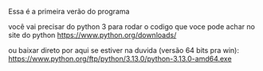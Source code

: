 Essa é a primeira verão do programa

você vai precisar do python 3 para rodar o codigo que voce pode achar no site do python
https://www.python.org/downloads/

ou baixar direto por aqui se estiver na duvida (versão 64 bits pra win):
https://www.python.org/ftp/python/3.13.0/python-3.13.0-amd64.exe
